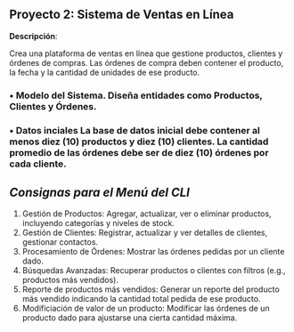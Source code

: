 ## **Proyecto 2: Sistema de Ventas en Línea**


**Descripción**:

Crea una plataforma de ventas en línea que gestione productos, clientes y órdenes
de compras. Las órdenes de compra deben contener el producto, la fecha y la
cantidad de unidades de ese producto.

### • Modelo del Sistema. Diseña entidades como Productos, Clientes y Órdenes.

### • Datos inciales La base de datos inicial debe contener al menos diez (10) productos y diez (10) clientes. La cantidad promedio de las órdenes debe ser de diez (10) órdenes por cada cliente.

## *Consignas para el Menú del CLI*

1. Gestión de Productos: Agregar, actualizar, ver o eliminar productos,
incluyendo categorías y niveles de stock.
2. Gestión de Clientes: Registrar, actualizar y ver detalles de clientes,
gestionar contactos.
3. Procesamiento de Órdenes: Mostrar las órdenes pedidas por un cliente
dado.
4. Búsquedas Avanzadas: Recuperar productos o clientes con filtros (e.g.,
productos más vendidos).
5. Reporte de productos más vendidos: Generar un reporte del producto
más vendido indicando la cantidad total pedida de ese producto.
6. Modificiación de valor de un producto: Modificar las órdenes de un
producto dado para ajustarse una cierta cantidad máxima.